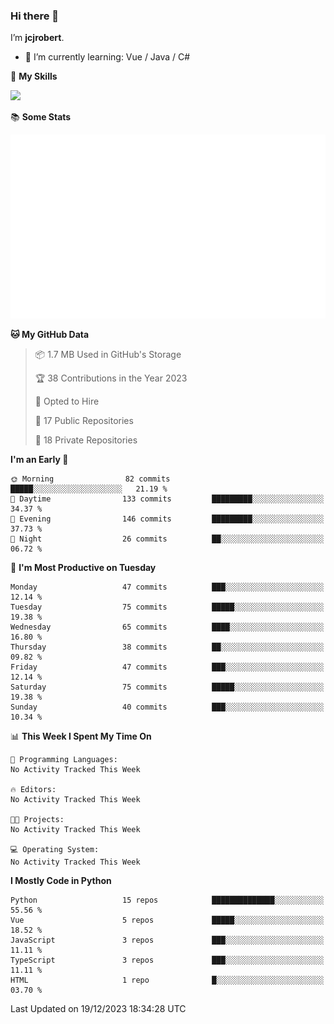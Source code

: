 ### Hi there 👋

I’m **jcjrobert**.

- 🌱 I’m currently learning: Vue / Java / C#

🌟 **My Skills**

![](https://img.shields.io/badge/-Python-3e74a2?style=flat-square&logo=Python&logoColor=fff)

📚 **Some Stats**

![](https://github.com/jcjrobert/github-stats/blob/master/generated/overview.svg)

<!--START_SECTION:waka-->
**🐱 My GitHub Data** 

> 📦 1.7 MB Used in GitHub's Storage 
 > 
> 🏆 38 Contributions in the Year 2023
 > 
> 💼 Opted to Hire
 > 
> 📜 17 Public Repositories 
 > 
> 🔑 18 Private Repositories 
 > 
**I'm an Early 🐤** 

```text
🌞 Morning                82 commits          █████░░░░░░░░░░░░░░░░░░░░   21.19 % 
🌆 Daytime                133 commits         █████████░░░░░░░░░░░░░░░░   34.37 % 
🌃 Evening                146 commits         █████████░░░░░░░░░░░░░░░░   37.73 % 
🌙 Night                  26 commits          ██░░░░░░░░░░░░░░░░░░░░░░░   06.72 % 
```
📅 **I'm Most Productive on Tuesday** 

```text
Monday                   47 commits          ███░░░░░░░░░░░░░░░░░░░░░░   12.14 % 
Tuesday                  75 commits          █████░░░░░░░░░░░░░░░░░░░░   19.38 % 
Wednesday                65 commits          ████░░░░░░░░░░░░░░░░░░░░░   16.80 % 
Thursday                 38 commits          ██░░░░░░░░░░░░░░░░░░░░░░░   09.82 % 
Friday                   47 commits          ███░░░░░░░░░░░░░░░░░░░░░░   12.14 % 
Saturday                 75 commits          █████░░░░░░░░░░░░░░░░░░░░   19.38 % 
Sunday                   40 commits          ███░░░░░░░░░░░░░░░░░░░░░░   10.34 % 
```


📊 **This Week I Spent My Time On** 

```text
💬 Programming Languages: 
No Activity Tracked This Week

🔥 Editors: 
No Activity Tracked This Week

🐱‍💻 Projects: 
No Activity Tracked This Week

💻 Operating System: 
No Activity Tracked This Week
```

**I Mostly Code in Python** 

```text
Python                   15 repos            ██████████████░░░░░░░░░░░   55.56 % 
Vue                      5 repos             █████░░░░░░░░░░░░░░░░░░░░   18.52 % 
JavaScript               3 repos             ███░░░░░░░░░░░░░░░░░░░░░░   11.11 % 
TypeScript               3 repos             ███░░░░░░░░░░░░░░░░░░░░░░   11.11 % 
HTML                     1 repo              █░░░░░░░░░░░░░░░░░░░░░░░░   03.70 % 
```




 Last Updated on 19/12/2023 18:34:28 UTC
<!--END_SECTION:waka-->
